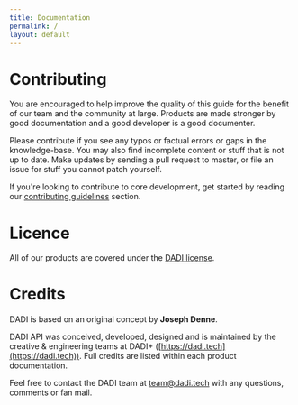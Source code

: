 ```yaml
---
title: Documentation
permalink: /
layout: default
---
```


# Contributing

You are encouraged to help improve the quality of this guide for the benefit of our team and the community at large. Products are made stronger by good documentation and a good developer is a good documenter.

Please contribute if you see any typos or factual errors or gaps in the knowledge-base. You may also find incomplete content or stuff that is not up to date. Make updates by sending a pull request to master, or file an issue for stuff you cannot patch yourself.

If you're looking to contribute to core development, get started by reading our [contributing guidelines](./CONTRIBUTING.md) section.

# Licence

All of our products are covered under the [DADI license](https://github.com/dadi/docs/blob/master/LICENSE.md).

# Credits

DADI is based on an original concept by **Joseph Denne**.

DADI API was conceived, developed, designed and is maintained by the creative & engineering teams at DADI+ ([https://dadi.tech](https://dadi.tech)). Full credits are listed within each product documentation.

Feel free to contact the DADI team at team@dadi.tech with any questions, comments or fan mail.
